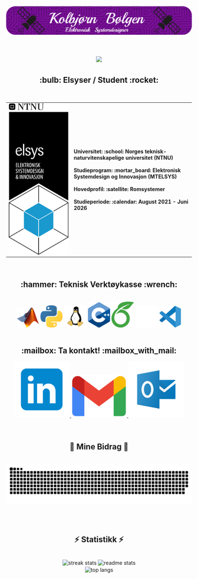 <h1 align="center">
    <img src="https://github.com/SkaugJr/SkaugJr/blob/main/Bilder/github-header-image.png" />
</h1>

<h1 align="center">
    <img src="https://readme-typing-svg.demolab.com?font=Fira+Code&weight=500&size=60&pause=1000&color=780F97&random=false&width=1200&height=110&lines=Hei+sann!;Mitt+navn+er+Kolbj%C3%B8rn+B%C3%B8lgen.;Velkommen+til+Github-profile+min!" />
</h1>

<h2 align="center">
  :bulb:  Elsyser / Student :rocket:
</h2>
<br/>

<div align="center">
  <table cellpadding="0" cellspacing="0" border="0" margin="0">
    <tr>
      <td width="35%">
        <a href="https://www.ntnu.no/studier/mtelsys"> 
          <img src="https://github.com/SkaugJr/SkaugJr/blob/main/Bilder/elsys_pos_staaende_ntnu.png" alt="Elsys_logo"> 
        </a>
      </td>
      <td width="65%">
        <b>Universitet: :school: Norges teknisk-naturvitenskapelige universitet (NTNU)</b>
        <br><br>
        <b>Studieprogram: :mortar_board: Elektronisk Systemdesign og Innovasjon (MTELSYS)</b>
        <br><br>
        <b> Hovedprofil: :satellite: Romsystemer </b>
        <br><br>
        <b>Studieperiode: :calendar: August 2021 - Juni 2026 </b>
      </td> 
    </tr>
  </table>
</div>




<br/>
<h2 align="center">:hammer: Teknisk Verktøykasse :wrench:</h2>
<br/>
<div align="center">
<img src=https://github.com/SkaugJr/SkaugJr/blob/main/Bilder/Matlab_Logo.png width=12% /> <img src=https://github.com/SkaugJr/SkaugJr/blob/main/Bilder/Python_logo.png width=12% /> <img src=https://github.com/SkaugJr/SkaugJr/blob/main/Bilder/linux_logo.png width=12% /> <img src=https://github.com/SkaugJr/SkaugJr/blob/main/Bilder/C%2B%2B_logo.png width=12% /> <img src=https://github.com/SkaugJr/SkaugJr/blob/main/Bilder/Overleaf_logo.png width=12% />  <img src=https://github.com/SkaugJr/SkaugJr/blob/main/Bilder/Github_logo2.png width=12% /> <img src=https://github.com/SkaugJr/SkaugJr/blob/main/Bilder/vscode_logo.png width=12% />
</div>

<br/>


<h2 align="center"> :mailbox:  Ta kontakt! :mailbox_with_mail: </h2>
<div align="center">
    <a href=https://www.linkedin.com/in/kolbjørn-bølgen-572b942b5/>
      <img src='https://github.com/SkaugJr/SkaugJr/blob/main/Bilder/linkedin_logo2.png' alt='linkedin' width=30%> 
    </a>
    <a href=mailto:skaugjr@gmail.com>
      <img src='https://github.com/SkaugJr/SkaugJr/blob/main/Bilder/gmail_logo.png' alt='gmail' width=30%>
    </a>
    <a href=mailto:kolbjosk@stud.ntnu.no>
      <img src='https://github.com/SkaugJr/SkaugJr/blob/main/Bilder/outlook_logo.png' alt='microsoftoutlook' width=30%>
    </a>
</div>
<br/><br/>

<div align="center">
  <h2>🐍 Mine Bidrag 🐍</h2>
  <br>
  <img alt="snake eating my contributions" src="https://raw.githubusercontent.com/SkaugJr/SkaugJr/output/github-contribution-grid-snake-dark.svg" />
  
  <br/><br/>
</div>

<h2 align="center">⚡ Statistikk ⚡</h2>
<br>
<div align=center>
  <img width=40% src="https://github-readme-streak-stats-salesp07.vercel.app/?user=SkaugJr&count_private=true&theme=react&border_radius=10" alt="streak stats"/>
  <img width=50% src="https://github-readme-stats-salesp07.vercel.app/api?username=SkaugJr&count_private=true&show_icons=true&theme=react&rank_icon=github&border_radius=10" alt="readme stats" />
  <br/>
  <img width=45% align="center" src="https://github-readme-stats-salesp07.vercel.app/api/top-langs/?username=SkaugJr&hide=HTML&langs_count=8&layout=compact&theme=react&border_radius=10&size_weight=0.5&count_weight=0.5&exclude_repo=github-readme-stats" alt="top langs" />
</div>
